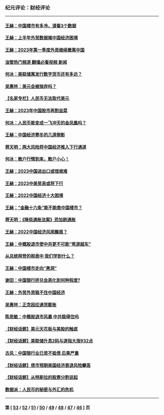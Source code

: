 ### 纪元评论：财经评论
---
#### [王赫：中国楼市有多冷，请看3个数据](../../pages/nsc1026/n14046129.md?09100330) 
#### [王赫：上半年外贸数据揭中国经济困境](../../pages/nsc1026/n14034198.md?09100330) 
#### [王赫：2023年第一季度外资继续撤离中国](../../pages/nsc1026/n13988870.md?09100330) 
#### [油管热门频道 翻墙必看视频 新闻](ok?09100330)
#### [何冰：美联储离发行数字货币还有多远？](../../pages/nsc1026/n13986109.md?09100330) 
#### [吴惠林：美元会被抛弃吗？](../../pages/nsc1026/n13984087.md?09100330) 
#### [【名家专栏】人民币无法取代美元](../../pages/nsc1026/n13974270.md?09100330) 
#### [王赫：2023年中国股市再割韭菜](../../pages/nsc1026/n13965334.md?09100330) 
#### [何冰：人民币能变成一飞冲天的金凤凰吗？](../../pages/nsc1026/n13964999.md?09100330) 
#### [王赫：中国经济寒冬的几道侧影](../../pages/nsc1026/n13932953.md?09100330) 
#### [蒋天明：两大风险将中国经济推入下行通道](../../pages/nsc1026/n13929820.md?09100330) 
#### [何冰：散户行情到来，散户小心！](../../pages/nsc1026/n13928308.md?09100330) 
#### [王赫：2023中国进出口或很艰难](../../pages/nsc1026/n13911515.md?09100330) 
#### [王赫：2023中美贸易或将下行](../../pages/nsc1026/n13899005.md?09100330) 
#### [王赫：2022中国经济十大困境](../../pages/nsc1026/n13883766.md?09100330) 
#### [王赫：“金融十六条”能不能救中国楼市？](../../pages/nsc1026/n13868431.md?09100330) 
#### [蒋天明：《降低通胀法案》恐加剧通胀](../../pages/nsc1026/n13806996.md?09100330) 
#### [王赫：2022中国经济风雨飘摇？](../../pages/nsc1026/n13803207.md?09100330) 
#### [王赫：中概股退市使中共更不可能“弯道超车”](../../pages/nsc1026/n13802858.md?09100330) 
#### [从总统拜登的税表中 我们学到什么？](../../pages/nsc1026/n13773081.md?09100330) 
#### [王赫：中国楼市走向“黑洞”](../../pages/nsc1026/n13770647.md?09100330) 
#### [谢田：中国银行挤兑会恶化到何种程度?](../../pages/nsc1026/n13766965.md?09100330) 
#### [王赫：外贸外资稳不住中国经济](../../pages/nsc1026/n13753933.md?09100330) 
#### [吴惠林：正念因应通货膨胀](../../pages/nsc1026/n13750350.md?09100330) 
#### [陈思敏：中概股退市风暴 中共稳得住吗](../../pages/nsc1026/n13738978.md?09100330) 
#### [【财经话题】美元天花板与美股的触底](../../pages/nsc1026/n13736495.md?09100330) 
#### [【财经话题】美联储升息2码与道指大涨932点](../../pages/nsc1026/n13727377.md?09100330) 
#### [古风：中国银行业已资不抵债 后果严重](../../pages/nsc1026/n13726111.md?09100330) 
#### [【财经话题】债市预期美国经济衰退风险攀高](../../pages/nsc1026/n13698043.md?09100330) 
#### [【财经话题】从特斯拉的股票分割说起](../../pages/nsc1026/n13679733.md?09100330) 
#### [数据派：人民币的秘密与外汇的危机](../../pages/nsc1026/n13667092.md?09100330) 

---
#### 第 [ [53](./53.md?09100330) / [52](./52.md?09100330) / [51](./51.md?09100330) / [50](./50.md?09100330) / [49](./49.md?09100330) / [48](./48.md?09100330) / [47](./47.md?09100330) / [46](./46.md?09100330) ] 页
